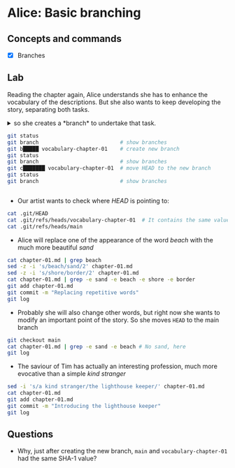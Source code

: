 # Alice: Basic branching

## Concepts and commands

- [x] Branches

## Lab

Reading the chapter again, Alice understands she has to enhance the vocabulary of the descriptions. But she also wants to keep developing the story, separating both tasks.


<details>
<summary>
so she creates a *branch* to undertake that task.

```bash
git status
git branch                          # show branches
git b█████ vocabulary-chapter-01    # create new branch
git status
git branch                          # show branches
git c███████ vocabulary-chapter-01  # move HEAD to the new branch
git status
git branch                          # show branches
```
</summary>

---
#### Solution

```bash
git status
git branch
git branch vocabulary-chapter-01
git status
git branch
git checkout vocabulary-chapter-01
git status
git branch
```
---

</details>

* Our artist wants to check where *HEAD* is pointing to:

```bash
cat .git/HEAD
cat .git/refs/heads/vocabulary-chapter-01  # It contains the same value than main!
cat .git/refs/heads/main
```

* Alice will replace one of the appearance of the word *beach* with the much more beautiful *sand*

```bash
cat chapter-01.md | grep beach
sed -z -i 's/beach/sand/2' chapter-01.md
sed -z -i 's/shore/border/2' chapter-01.md
cat chapter-01.md | grep -e sand -e beach -e shore -e border
git add chapter-01.md
git commit -m "Replacing repetitive words"
git log
```

* Probably she will also change other words, but right now she wants to modify an important point of the story. So she moves `HEAD` to the main branch

```bash
git checkout main
cat chapter-01.md | grep -e sand -e beach # No sand, here
git log
```

* The saviour of Tim has actually an interesting profession, much more evocative than a simple *kind stranger*

```bash
sed -i 's/a kind stranger/the lighthouse keeper/' chapter-01.md
cat chapter-01.md
git add chapter-01.md
git commit -m "Introducing the lighthouse keeper"
git log
```


## Questions

* Why, just after creating the new branch, `main` and `vocabulary-chapter-01` had the same SHA-1 value?